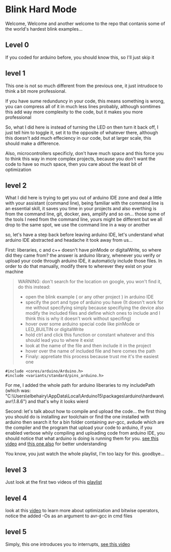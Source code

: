 # Blink Hard Mode

Welcome, Welcome and another welcome to the repo that contanis some of the world's hardest blink examples...

## Level 0

If you coded for arduino before, you should know this, so I'll just skip it

## level 1

This one is not so much different from the previous one, it just intrudoce to think a bit more professional.

If you have sume redunduncy in your code, this means something is wrong, you can compress all of it in much less lines probably, although somtimes this add way more complexity to the code, but it makes you more professional

So, what I did here is instead of turning the LED on then turn it back off, I just tell him to toggle it, set it to the opposite of whatever there, although this doesn't add much effeciency in our code, but at larger scale, this should make a difference.

Also, microcontrollers specificly, don't have much space and this force you to think this way in more complex projects, because you don't want the code to have so much space, then you care about the least bit of optimization

## level 2

What I did here is trying to get you out of arduino IDE zone and deal a little with your assistant (command line), being familiar with the command line is an essential skill, it saves you time in your projects and also everthing is from the command line, git, docker, aws, amplify and so on... those some of the tools I need from the command line, yours might be different but we all drop to the same spot, we use the command line in a way or another

so, let's have a step back before leaving arduino IDE, let's understand what arduino IDE abstracted and headache it took away from us...

First: liberaries, c and c++ doesn't have pinMode or digitalWrite, so where did they came from? the answer is arduino library, whenever you verify or upload your code through arduino IDE, it automaticly include those files. In order to do that manually, modify there to wherever they exist on your machine

> WARNING: don't search for the location on google, you won't find it, do this instead:
>
> - open the blink example ( or any other project ) in arduino IDE
> - specify the port and type of arduino you have (It doesn't work for me without specifying simply because specifiying the device also modify the included files and define which ones to include and I think this is why it doesn't work without specifing)
> - hover over some arduino special code like pinMode or LED_BUILTIN or digitalWrite
> - hold ctrl and click this function or constant whatever and this should lead you to where it exist
> - look at the name of the file and then include it in the project
> - hover over the name of included file and here comes the path
> - Finaly: appretiate this process because trust me it's the easiest one

    #include <cores/arduino/Arduino.h>
    #include <variants/standard/pins_arduino.h>

For me, I added the whole path for arduino liberaries to my includePath (which was: "C:\Users\elbehairy\AppData\Local\Arduino15\packages\arduino\hardware\avr\1.8.6") and that's why it looks wierd

Second: let's talk about how to compile and upload the code... the first thing you should do is installing avr toolchain or find the one installed with arduino
then search it for a bin folder containing avr-gcc, avdude which are the compiler and the program that upload your code to arduino, if you enabled verbose whily compiling and uploading code from arduino IDE, you should notice that what arduino is doing is running them for you. [see this video](https://youtu.be/Q2DakPocvfs?si=WCiogsapUcC6b_xs) and [this one also](https://youtu.be/7lcY5tcP_ow?si=8sCGSXLmfJGIHLni) for better understanding

You know, you just watch the whole playlist, I'm too lazy for this. goodbye...

## level 3

Just look at the first two videos of this [playlist](https://youtube.com/playlist?list=PLNyfXcjhOAwOF-7S-ZoW2wuQ6Y-4hfjMR&si=SCMA391MY6rPZ4Kl)

## level 4

look at this [video](https://youtu.be/ZLyesUiXde4?si=mvxxmQKIpUInJQNY) to learn more about optimization and bitwise operators, notice the added -Os as an argument to avr-gcc in cmd files

## level 5

Simply, this one introduces you to interrupts, [see this video](https://www.youtube.com/watch?v=5HgQkHzQc3o&t=460s&ab_channel=LowLevelLearning)
